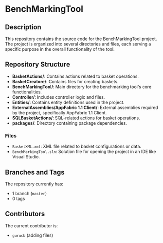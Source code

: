 # BenchMarkingTool

## Description
This repository contains the source code for the BenchMarkingTool project. The project is organized into several directories and files, each serving a specific purpose in the overall functionality of the tool.

## Repository Structure
- **BasketActions/**: Contains actions related to basket operations.
- **BasketCreatore/**: Contains files for creating baskets.
- **BenchMarkingTool/**: Main directory for the benchmarking tool's core functionalities.
- **Controller/**: Includes controller logic and files.
- **Entities/**: Contains entity definitions used in the project.
- **ExternalAssemblies/AppFabric 1.1 Client/**: External assemblies required by the project, specifically AppFabric 1.1 Client.
- **SQLBasketActions/**: SQL-related actions for basket operations.
- **packages/**: Directory containing package dependencies.

### Files
- `BasketXML.xml`: XML file related to basket configurations or data.
- `BenchMarkingTool.sln`: Solution file for opening the project in an IDE like Visual Studio.

## Branches and Tags
The repository currently has:
- 1 branch (`master`)
- 0 tags

## Contributors
The current contributor is:
- `gurucb` (adding files)
